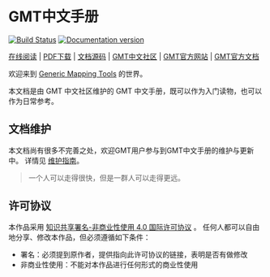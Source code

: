 # GMT中文手册

[![Build Status](https://travis-ci.org/gmt-china/GMT_docs.svg?branch=master)](https://travis-ci.org/gmt-china/GMT_docs)
[![Documentation version](https://img.shields.io/badge/版本-v6.0-blue.svg)](https://docs.gmt-china.org/6.0/)

[在线阅读](https://docs.gmt-china.org/6.0/) |
[PDF下载](https://docs.gmt-china.org/6.0/GMT_docs.pdf) |
[文档源码](https://github.com/gmt-china/GMT_Docs) |
[GMT中文社区](https://gmt-china.org) |
[GMT官方网站](https://www.generic-mapping-tools.org) |
[GMT官方文档](https://docs.generic-mapping-tools.org)

欢迎来到 [Generic Mapping Tools](https://www.generic-mapping-tools.org) 的世界。

本文档是由 GMT 中文社区维护的 GMT 中文手册，既可以作为入门读物，也可以作为日常参考。

## 文档维护

本文档尚有很多不完善之处，欢迎GMT用户参与到GMT中文手册的维护与更新中。
详情见 [维护指南](CONTRIBUTING.md)。

> 一个人可以走得很快，但是一群人可以走得更远。

## 许可协议

本作品采用 [知识共享署名-非商业性使用 4.0 国际许可协议](http://creativecommons.org/licenses/by-nc/4.0/) 。
任何人都可以自由地分享、修改本作品，但必须遵循如下条件：

- 署名：必须提到原作者，提供指向此许可协议的链接，表明是否有做修改
- 非商业性使用：不能对本作品进行任何形式的商业性使用
